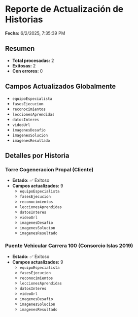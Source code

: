 # Reporte de Actualización de Historias

**Fecha:** 6/2/2025, 7:35:39 PM

## Resumen
- **Total procesadas:** 2
- **Exitosas:** 2
- **Con errores:** 0

## Campos Actualizados Globalmente
- `equipoEspecialista`
- `fasesEjecucion`
- `reconocimientos`
- `leccionesAprendidas`
- `datosInteres`
- `videoUrl`
- `imagenesDesafio`
- `imagenesSolucion`
- `imagenesResultado`

## Detalles por Historia


### Torre Cogeneracion Propal (Cliente)
- **Estado:** ✅ Exitoso
- **Campos actualizados:** 9
  - `equipoEspecialista`
  - `fasesEjecucion`
  - `reconocimientos`
  - `leccionesAprendidas`
  - `datosInteres`
  - `videoUrl`
  - `imagenesDesafio`
  - `imagenesSolucion`
  - `imagenesResultado`



### Puente Vehicular Carrera 100 (Consorcio Islas 2019)
- **Estado:** ✅ Exitoso
- **Campos actualizados:** 9
  - `equipoEspecialista`
  - `fasesEjecucion`
  - `reconocimientos`
  - `leccionesAprendidas`
  - `datosInteres`
  - `videoUrl`
  - `imagenesDesafio`
  - `imagenesSolucion`
  - `imagenesResultado`


